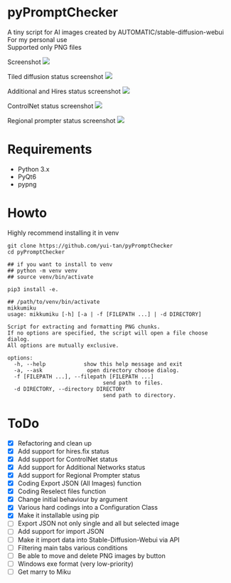 # pyPromptChecker  

A tiny script for AI images created by AUTOMATIC/stable-diffusion-webui  
For my personal use  
Supported only PNG files
  
Screenshot
![](https://user-images.githubusercontent.com/121333129/256966356-cf675550-ef93-4f28-a31b-a69db097d4be.png)

Tiled diffusion status screenshot
![](https://user-images.githubusercontent.com/121333129/256966357-6c778370-2153-45d7-b128-cdcd659f3ee7.png)

Additional and Hires status screenshot
![](https://user-images.githubusercontent.com/121333129/256966358-6fc1eac8-af03-4e2e-9ef4-0e5451f249c9.png)

ControlNet status screenshot
![](https://user-images.githubusercontent.com/121333129/256966359-3030c47e-13ea-49b7-b3fa-a2845b2818fc.png)

Regional prompter status screenshot
![](https://user-images.githubusercontent.com/121333129/257389785-b9b65076-ec8d-4fea-a9ed-fddebfde641f.png)
# Requirements  

- Python 3.x
- PyQt6
- pypng  

# Howto  
Highly recommend installing it in venv
````
git clone https://github.com/yui-tan/pyPromptChecker
cd pyPromptChecker

## if you want to install to venv
## python -m venv venv
## source venv/bin/activate

pip3 install -e.

## /path/to/venv/bin/activate
mikkumiku
usage: mikkumiku [-h] [-a | -f [FILEPATH ...] | -d DIRECTORY]

Script for extracting and formatting PNG chunks.
If no options are specified, the script will open a file choose dialog.
All options are mutually exclusive.

options:
  -h, --help            show this help message and exit
  -a, --ask              open directory choose dialog.
  -f [FILEPATH ...], --filepath [FILEPATH ...]
                              send path to files.
  -d DIRECTORY, --directory DIRECTORY
                              send path to directory.
````

# ToDo

 - [x] Refactoring and clean up
 - [x] Add support for hires.fix status  
 - [x] Add support for ControlNet status  
 - [x] Add support for Additional Networks status  
 - [x] Add support for Regional Prompter status  
 - [x] Coding Export JSON (All Images) function  
 - [x] Coding Reselect files function
 - [x] Change initial behaviour by argument
 - [x] Various hard codings into a Configuration Class
 - [x] Make it installable using pip
 - [ ] Export JSON not only single and all but selected image
 - [ ] Add support for import JSON
 - [ ] Make it import data into Stable-Diffusion-Webui via API
 - [ ] Filtering main tabs various conditions
 - [ ] Be able to move and delete PNG images by button
 - [ ] Windows exe format (very low-priority)
 - [ ] Get marry to Miku
